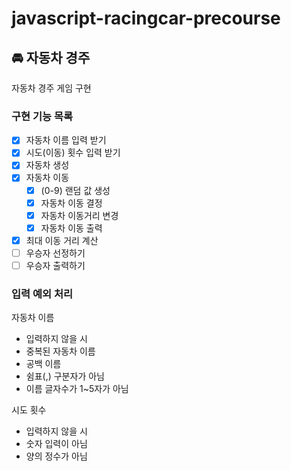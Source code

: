 # javascript-racingcar-precourse

## 🚘 자동차 경주

자동차 경주 게임 구현

### 구현 기능 목록

- [x] 자동차 이름 입력 받기
- [x] 시도(이동) 횟수 입력 받기
- [x] 자동차 생성
- [x] 자동차 이동
  - [x] (0-9) 랜덤 값 생성
  - [x] 자동차 이동 결정
  - [x] 자동차 이동거리 변경
  - [x] 자동차 이동 출력
- [x] 최대 이동 거리 계산
- [ ] 우승자 선정하기
- [ ] 우승자 출력하기

### 입력 예외 처리

자동차 이름

- 입력하지 않을 시
- 중복된 자동차 이름
- 공백 이름
- 쉼표(,) 구분자가 아님
- 이름 글자수가 1~5자가 아님

시도 횟수

- 입력하지 않을 시
- 숫자 입력이 아님
- 양의 정수가 아님
